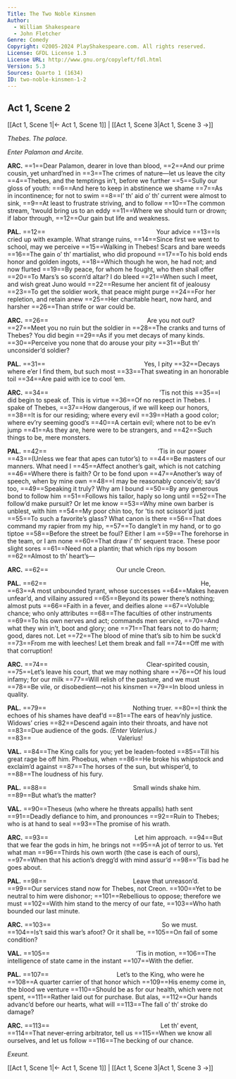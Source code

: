 ```yaml
---
Title: The Two Noble Kinsmen
Author: 
  - William Shakespeare
  - John Fletcher
Genre: Comedy
Copyright: ©2005-2024 PlayShakespeare.com. All rights reserved.
License: GFDL License 1.3
License URL: http://www.gnu.org/copyleft/fdl.html
Version: 5.3
Sources: Quarto 1 (1634)
ID: two-noble-kinsmen-1-2
---
```


## Act 1, Scene 2
[[Act 1, Scene 1|← Act 1, Scene 1]] | [[Act 1, Scene 3|Act 1, Scene 3 →]]

*Thebes. The palace.*

*Enter Palamon and Arcite.*

**ARC.**
==1==Dear Palamon, dearer in love than blood,
==2==And our prime cousin, yet unhard’ned in
==3==The crimes of nature—let us leave the city
==4==Thebes, and the temptings in’t, before we further
==5==Sully our gloss of youth:
==6==And here to keep in abstinence we shame
==7==As in incontinence; for not to swim
==8==I’ th’ aid o’ th’ current were almost to sink,
==9==At least to frustrate striving, and to follow
==10==The common stream, ’twould bring us to an eddy
==11==Where we should turn or drown; if labor through,
==12==Our gain but life and weakness.

**PAL.**
==12==                  Your advice
==13==Is cried up with example. What strange ruins,
==14==Since first we went to school, may we perceive
==15==Walking in Thebes! Scars and bare weeds
==16==The gain o’ th’ martialist, who did propound
==17==To his bold ends honor and golden ingots,
==18==Which though he won, he had not; and now flurted
==19==By peace, for whom he fought, who then shall offer
==20==To Mars’s so scorn’d altar? I do bleed
==21==When such I meet, and wish great Juno would
==22==Resume her ancient fit of jealousy
==23==To get the soldier work, that peace might purge
==24==For her repletion, and retain anew
==25==Her charitable heart, now hard, and harsher
==26==Than strife or war could be.

**ARC.**
==26==                Are you not out?
==27==Meet you no ruin but the soldier in
==28==The cranks and turns of Thebes? You did begin
==29==As if you met decays of many kinds.
==30==Perceive you none that do arouse your pity
==31==But th’ unconsider’d soldier?

**PAL.**
==31==                Yes, I pity
==32==Decays where e’er I find them, but such most
==33==That sweating in an honorable toil
==34==Are paid with ice to cool ’em.

**ARC.**
==34==                  ’Tis not this
==35==I did begin to speak of. This is virtue
==36==Of no respect in Thebes. I spake of Thebes,
==37==How dangerous, if we will keep our honors,
==38==It is for our residing; where every evil
==39==Hath a good color; where ev’ry seeming good’s
==40==A certain evil; where not to be ev’n jump
==41==As they are, here were to be strangers, and
==42==Such things to be, mere monsters.

**PAL.**
==42==                  ’Tis in our power
==43==(Unless we fear that apes can tutor’s) to
==44==Be masters of our manners. What need I
==45==Affect another’s gait, which is not catching
==46==Where there is faith? Or to be fond upon
==47==Another’s way of speech, when by mine own
==48==I may be reasonably conceiv’d; sav’d too,
==49==Speaking it truly? Why am I bound
==50==By any generous bond to follow him
==51==Follows his tailor, haply so long until
==52==The follow’d make pursuit? Or let me know
==53==Why mine own barber is unblest, with him
==54==My poor chin too, for ’tis not scissor’d just
==55==To such a favorite’s glass? What canon is there
==56==That does command my rapier from my hip,
==57==To dangle’t in my hand, or to go tiptoe
==58==Before the street be foul? Either I am
==59==The forehorse in the team, or I am none
==60==That draw i’ th’ sequent trace. These poor slight sores
==61==Need not a plantin; that which rips my bosom
==62==Almost to th’ heart’s⁠—

**ARC.**
==62==           Our uncle Creon.

**PAL.**
==62==                         He,
==63==A most unbounded tyrant, whose successes
==64==Makes heaven unfear’d, and villainy assured
==65==Beyond its power there’s nothing; almost puts
==66==Faith in a fever, and deifies alone
==67==Voluble chance; who only attributes
==68==The faculties of other instruments
==69==To his own nerves and act; commands men service,
==70==And what they win in’t, boot and glory; one
==71==That fears not to do harm; good, dares not. Let
==72==The blood of mine that’s sib to him be suck’d
==73==From me with leeches! Let them break and fall
==74==Off me with that corruption!

**ARC.**
==74==                Clear-spirited cousin,
==75==Let’s leave his court, that we may nothing share
==76==Of his loud infamy; for our milk
==77==Will relish of the pasture, and we must
==78==Be vile, or disobedient—not his kinsmen
==79==In blood unless in quality.

**PAL.**
==79==              Nothing truer.
==80==I think the echoes of his shames have deaf’d
==81==The ears of heav’nly justice. Widows’ cries
==82==Descend again into their throats, and have not
==83==Due audience of the gods.
*(Enter Valerius.)*
==83==              Valerius!

**VAL.**
==84==The King calls for you; yet be leaden-footed
==85==Till his great rage be off him. Phoebus, when
==86==He broke his whipstock and exclaim’d against
==87==The horses of the sun, but whisper’d, to
==88==The loudness of his fury.

**PAL.**
==88==              Small winds shake him.
==89==But what’s the matter?

**VAL.**
==90==Theseus (who where he threats appalls) hath sent
==91==Deadly defiance to him, and pronounces
==92==Ruin to Thebes; who is at hand to seal
==93==The promise of his wrath.

**ARC.**
==93==              Let him approach.
==94==But that we fear the gods in him, he brings not
==95==A jot of terror to us. Yet what man
==96==Thirds his own worth (the case is each of ours),
==97==When that his action’s dregg’d with mind assur’d
==98==’Tis bad he goes about.

**PAL.**
==98==              Leave that unreason’d.
==99==Our services stand now for Thebes, not Creon.
==100==Yet to be neutral to him were dishonor;
==101==Rebellious to oppose; therefore we must
==102==With him stand to the mercy of our fate,
==103==Who hath bounded our last minute.

**ARC.**
==103==                  So we must.
==104==Is’t said this war’s afoot? Or it shall be,
==105==On fail of some condition?

**VAL.**
==105==              ’Tis in motion,
==106==The intelligence of state came in the instant
==107==With the defier.

**PAL.**
==107==           Let’s to the King, who were he
==108==A quarter carrier of that honor which
==109==His enemy come in, the blood we venture
==110==Should be as for our health, which were not spent,
==111==Rather laid out for purchase. But alas,
==112==Our hands advanc’d before our hearts, what will
==113==The fall o’ th’ stroke do damage?

**ARC.**
==113==                  Let th’ event,
==114==That never-erring arbitrator, tell us
==115==When we know all ourselves, and let us follow
==116==The becking of our chance.

*Exeunt.*

[[Act 1, Scene 1|← Act 1, Scene 1]] | [[Act 1, Scene 3|Act 1, Scene 3 →]]